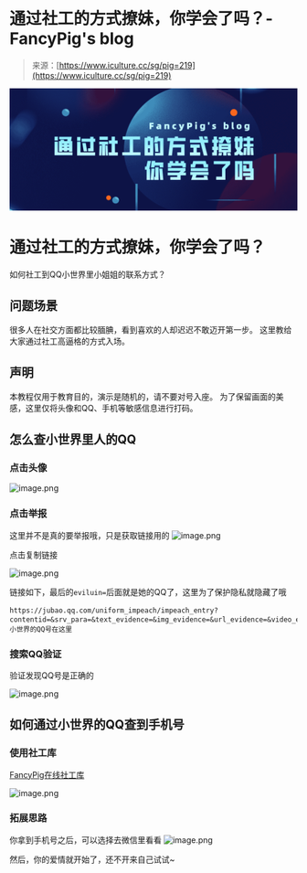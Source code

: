 <!--yml
category: 社会工程
date: 2022-11-10 10:30:51
-->

# 通过社工的方式撩妹，你学会了吗？-FancyPig's blog

> 来源：[https://www.iculture.cc/sg/pig=219](https://www.iculture.cc/sg/pig=219)

![image.png](img/284639c0dd0aca753cd8a5111bc40c1e.png "image.png")

# 通过社工的方式撩妹，你学会了吗？

如何社工到QQ小世界里小姐姐的联系方式？

## 问题场景

很多人在社交方面都比较腼腆，看到喜欢的人却迟迟不敢迈开第一步。
这里教给大家通过社工高逼格的方式入场。

## 声明

本教程仅用于教育目的，演示是随机的，请不要对号入座。
为了保留画面的美感，这里仅将头像和QQ、手机等敏感信息进行打码。

## 怎么查小世界里人的QQ

### 点击头像

![image.png](img/967809c1851fdc3b6db3fd03c824b2f0.png "image.png")

### 点击举报

这里并不是真的要举报哦，只是获取链接用的
![image.png](img/895dabff32062fcb9f8d3f1190ece9f1.png "image.png")

点击复制链接

![image.png](img/34ceab8c01609815c8ada62f15782312.png "image.png")

链接如下，最后的`eviluin=`后面就是她的QQ了，这里为了保护隐私就隐藏了哦

```
https://jubao.qq.com/uniform_impeach/impeach_entry?contentid=&srv_para=&text_evidence=&img_evidence=&url_evidence=&video_evidence=&file_evidence=&audio_evidence=&appid=2400002&cryptograph=8b9f0c7e6a69d14a607f12280f9cbf48&system=ios&subapp=wezone_profile&version=8.5.5.648&appname=KQQ&scene=25015&theme=1&uintype=1&eviluin=小世界的QQ号在这里
```

### 搜索QQ验证

验证发现QQ号是正确的

![image.png](img/6cd5ff22ed44026852f52e027ea591be.png "image.png")

## 如何通过小世界的QQ查到手机号

### 使用社工库

[FancyPig在线社工库](https://www.iculture.cc/qbind)

![image.png](img/de0b91248d7e656ffea0663e18ae340b.png "image.png")

### 拓展思路

你拿到手机号之后，可以选择去微信里看看
![image.png](img/7513df0e0dd822288dc186cfca748525.png "image.png")

然后，你的爱情就开始了，还不开来自己试试~